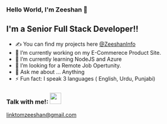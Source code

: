 ### Hello World, I'm Zeeshan  👋

## I'm a Senior Full Stack Developer!!
- ✍ You can find my projects here <a href="https://mzeeshan2330.wixsite.com/myinfo">@ZeeshanInfo</a>
- 🔭 I’m currently working on my E-Commerece Product Site.
- 🌱 I’m currently learning NodeJS and Azure
- 👯 I’m looking for a Remote Job Opertunity.
- 💬 Ask me about ... Anything 
- ⚡ Fun fact: I speak 3 languages ( English, Urdu, Punjabi)


### Talk with me!: <img src="https://img.icons8.com/?size=100&id=xVADCre0Lxkk&format=png&color=000000" width="30px" hight="30px"/>
<a>linktomzeeshan@gmail.com</a>
<br />



<br />
<br />

